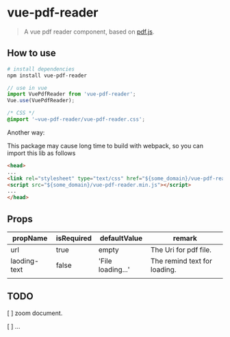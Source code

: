# vue-pdf-reader

> A vue pdf reader component, based on [pdf.js](https://github.com/mozilla/pdf.js).

## How to use

``` bash
# install dependencies
npm install vue-pdf-reader
```
``` javascript
// use in vue
import VuePdfReader from 'vue-pdf-reader';
Vue.use(VuePdfReader);
```
``` css
/* CSS */
@import '~vue-pdf-reader/vue-pdf-reader.css';
```

Another way:

This package may cause long time to build with webpack, so you can import this lib as follows
```html
<head>
...
<link rel="stylesheet" type="text/css" href="${some_domain}/vue-pdf-reader.min.css">
<script src="${some_domain}/vue-pdf-reader.min.js"></script>
...
</head>

```


## Props
|propName|isRequired|defaultValue|remark|
|-|-|-|-|
|url|true|empty|The Uri for pdf file.|
|laoding-text|false|'File loading...'|The remind text for loading.|
|||||



## TODO
[ ] zoom document.

[ ] ...
